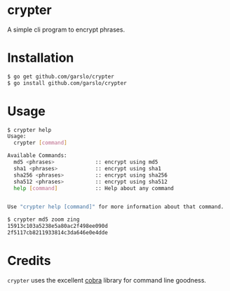 # crypter

A simple cli program to encrypt phrases.

# Installation

```bash
$ go get github.com/garslo/crypter
$ go install github.com/garslo/crypter
```

# Usage

```bash
$ crypter help
Usage:
  crypter [command]

Available Commands:
  md5 <phrases>             :: encrypt using md5
  sha1 <phrases>            :: encrypt using sha1
  sha256 <phrases>          :: encrypt using sha256
  sha512 <phrases>          :: encrypt using sha512
  help [command]            :: Help about any command


Use "crypter help [command]" for more information about that command.

$ crypter md5 zoom zing
15913c103a5238e5a80ac2f498ee090d
2f5117cb8211933814c3da646e0e4dde
```

# Credits

`crypter` uses the excellent [cobra](https://github.com/spf13/cobra)
library for command line goodness.
